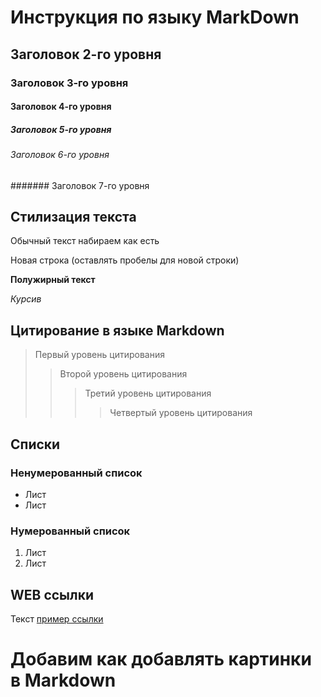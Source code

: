# Инструкция по языку MarkDown

## Заголовок 2-го уровня
### Заголовок 3-го уровня
#### Заголовок 4-го уровня
##### Заголовок 5-го уровня
###### Заголовок 6-го уровня
####### Заголовок 7-го уровня


## Стилизация текста

Обычный текст набираем как есть

Новая строка (оставлять пробелы для новой строки)

**Полужирный текст**

*Курсив*

## Цитирование в языке Markdown

> Первый уровень цитирования 
>> Второй уровень цитирования 
>>> Третий уровень цитирования 
>>>> Четвертый уровень цитирования 

## Списки
### Ненумерованный список
* Лист
* Лист

### Нумерованный список
1. Лист
2. Лист

## WEB ссылки

Текст [пример ссылки](http://example.com "Всплывающая подсказка")

# Добавим как добавлять картинки в Markdown
